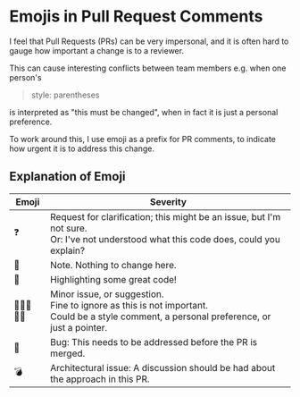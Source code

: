 # Emojis in Pull Request Comments
I feel that Pull Requests (PRs) can be very impersonal, and it is often hard to gauge
how important a change is to a reviewer.

This can cause interesting conflicts between team members e.g. when one person's

> style: parentheses

is interpreted as "this must be changed", when in fact it is just a personal preference.

To work around this, I use emoji as a prefix for PR comments, to indicate how urgent it is to address this change.

## Explanation of Emoji
| Emoji  | Severity                                                                                                                                   |
| ------ | ------------------------------------------------------------------------------------------------------------------------------------------ |
| ❓     | Request for clarification; this might be an issue, but I'm not sure.<br>Or: I've not understood what this code does, could you explain?    |
| 💬     | Note. Nothing to change here.                                                                                                              |
| 👏     | Highlighting some great code!                                                                                                              |
| 🤷🤷‍♂️🤷‍♀️ | Minor issue, or suggestion.<br>Fine to ignore as this is not important.<br>Could be a style comment, a personal preference, or just a pointer. |
| 🐛     | Bug: This needs to be addressed before the PR is merged.                                                                                   |
| 💣     | Architectural issue: A discussion should be had about the approach in this PR.                                                             |
